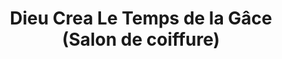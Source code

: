 ---
title: "Dieu Crea Le Temps de la Gâce (Salon de coiffure)"
url: /kinshasa/dieu-crea-le-temps-de-la-gace-salon-de-coiffure/
shop: beauté
---